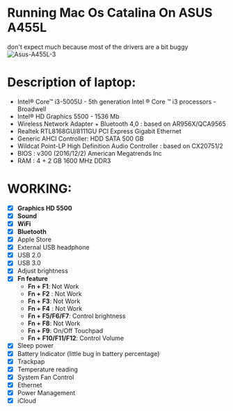 # Running Mac Os Catalina On ASUS A455L

don't expect much because most of the drivers are a bit buggy
![Asus-A455L-3](https://user-images.githubusercontent.com/89202419/135137658-aff972ab-1372-42f3-9417-2e3b4262a94c.jpg)

# Description of laptop:
- Intel® Core™ i3-5005U - 5th generation Intel ® Core ™ i3 processors - Broadwell
- Intel® HD Graphics 5500 - 1536 Mb
- Wireless Network Adapter + Bluetooth 4,0 : based on AR956X/QCA9565
- Realtek RTL8168GU/8111GU PCI Express Gigabit Ethernet
- Generic AHCI Controller: HDD SATA 500 GB
- Wildcat Point-LP High Definition Audio Controller : based on CX20751/2
- BIOS : v300 (2016/12/2) American Megatrends Inc
- RAM : 4 + 2 GB 1600 MHz DDR3

# WORKING:
- [x] **Graphics HD 5500**
- [x] **Sound**
- [x] **WiFi**
- [x] **Bluetooth** 
- [x] Apple Store
- [x] External USB headphone
- [x] USB 2.0
- [x] USB 3.0
- [x] Adjust brightness
- [x] **Fn feature** 
    + **Fn + F1**: Not Work
    + **Fn + F2** : Not Work
    + **Fn + F3**: Not Work
    + **Fn + F4** : Not Work
    + **Fn + F5/F6/F7**: Control brightness
    + **Fn + F8**: Not Work
    + **Fn + F9**: On/Off Touchpad
    + **Fn + F10/F11/F12**: Control Volume
- [x] Sleep power
- [x] Battery Indicator (little bug in battery percentage)
- [x] Trackpap
- [x] Temperature reading
- [x] System Fan Control
- [x] Ethernet 
- [x] Power Management 
- [x] iCloud 
